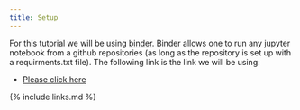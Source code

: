 ```yaml
---
title: Setup
---
```

For this tutorial we will be using [binder](https://mybinder.org/). Binder allows one to run any jupyter notebook from a github repositories (as long as the repository is set up with a requirments.txt file). The following link is the link we will be using:

* [Please click here](https://mybinder.org/v2/gh/lukepolson/HEP_ML_Lessons_Code/624701a01e261ac0183217341239c7abcd29a948)


{% include links.md %}
